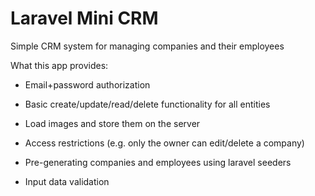 # Laravel Mini CRM
Simple CRM system for managing companies and their employees

What this app provides:
* Email+password authorization

* Basic create/update/read/delete functionality for all entities
* Load images and store them on the server
* Access restrictions (e.g. only the owner can edit/delete a company)
* Pre-generating companies and employees using laravel seeders
* Input data validation
